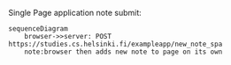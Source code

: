 Single Page application note submit:
```mermaid
sequenceDiagram
	browser->>server: POST https://studies.cs.helsinki.fi/exampleapp/new_note_spa
	note:browser then adds new note to page on its own
```